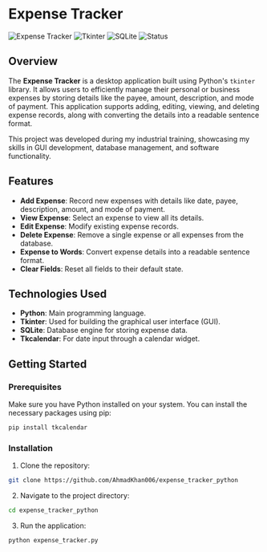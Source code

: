 # Expense Tracker

![Expense Tracker](https://img.shields.io/badge/Python-v3.8-blue) ![Tkinter](https://img.shields.io/badge/Tkinter-GUI-green) ![SQLite](https://img.shields.io/badge/SQLite-Database-orange) ![Status](https://img.shields.io/badge/Status-Completed-success)

## Overview

The **Expense Tracker** is a desktop application built using Python's `tkinter` library. It allows users to efficiently manage their personal or business expenses by storing details like the payee, amount, description, and mode of payment. This application supports adding, editing, viewing, and deleting expense records, along with converting the details into a readable sentence format.

This project was developed during my industrial training, showcasing my skills in GUI development, database management, and software functionality.

## Features

- **Add Expense**: Record new expenses with details like date, payee, description, amount, and mode of payment.
- **View Expense**: Select an expense to view all its details.
- **Edit Expense**: Modify existing expense records.
- **Delete Expense**: Remove a single expense or all expenses from the database.
- **Expense to Words**: Convert expense details into a readable sentence format.
- **Clear Fields**: Reset all fields to their default state.

## Technologies Used

- **Python**: Main programming language.
- **Tkinter**: Used for building the graphical user interface (GUI).
- **SQLite**: Database engine for storing expense data.
- **Tkcalendar**: For date input through a calendar widget.

## Getting Started

### Prerequisites

Make sure you have Python installed on your system. You can install the necessary packages using pip:

```bash
pip install tkcalendar
```

### Installation

1. Clone the repository:

```bash
git clone https://github.com/AhmadKhan006/expense_tracker_python
```

2. Navigate to the project directory:

```bash
cd expense_tracker_python
```

3. Run the application:

```bash
python expense_tracker.py
```
